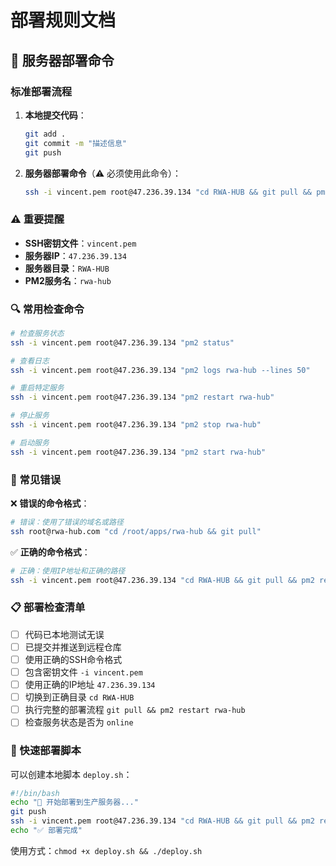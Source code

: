 # 部署规则文档

## 🚀 服务器部署命令

### 标准部署流程

1. **本地提交代码**：
   ```bash
   git add .
   git commit -m "描述信息"
   git push
   ```

2. **服务器部署命令**（⚠️ 必须使用此命令）：
   ```bash
   ssh -i vincent.pem root@47.236.39.134 "cd RWA-HUB && git pull && pm2 restart rwa-hub"
   ```

### ⚠️ 重要提醒

- **SSH密钥文件**：`vincent.pem`
- **服务器IP**：`47.236.39.134`  
- **服务器目录**：`RWA-HUB`
- **PM2服务名**：`rwa-hub`

### 🔍 常用检查命令

```bash
# 检查服务状态
ssh -i vincent.pem root@47.236.39.134 "pm2 status"

# 查看日志
ssh -i vincent.pem root@47.236.39.134 "pm2 logs rwa-hub --lines 50"

# 重启特定服务
ssh -i vincent.pem root@47.236.39.134 "pm2 restart rwa-hub"

# 停止服务
ssh -i vincent.pem root@47.236.39.134 "pm2 stop rwa-hub"

# 启动服务
ssh -i vincent.pem root@47.236.39.134 "pm2 start rwa-hub"
```

### 🚫 常见错误

❌ **错误的命令格式**：
```bash
# 错误：使用了错误的域名或路径
ssh root@rwa-hub.com "cd /root/apps/rwa-hub && git pull"
```

✅ **正确的命令格式**：
```bash
# 正确：使用IP地址和正确的路径
ssh -i vincent.pem root@47.236.39.134 "cd RWA-HUB && git pull && pm2 restart rwa-hub"
```

### 📋 部署检查清单

- [ ] 代码已本地测试无误
- [ ] 已提交并推送到远程仓库
- [ ] 使用正确的SSH命令格式
- [ ] 包含密钥文件 `-i vincent.pem`
- [ ] 使用正确的IP地址 `47.236.39.134`
- [ ] 切换到正确目录 `cd RWA-HUB`
- [ ] 执行完整的部署流程 `git pull && pm2 restart rwa-hub`
- [ ] 检查服务状态是否为 `online`

### 🎯 快速部署脚本

可以创建本地脚本 `deploy.sh`：

```bash
#!/bin/bash
echo "🚀 开始部署到生产服务器..."
git push
ssh -i vincent.pem root@47.236.39.134 "cd RWA-HUB && git pull && pm2 restart rwa-hub"
echo "✅ 部署完成"
```

使用方式：`chmod +x deploy.sh && ./deploy.sh` 
